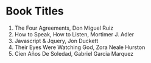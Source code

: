 # Book Titles
1. The Four Agreements, Don Miguel Ruiz
2. How to Speak, How to Listen, Mortimer J. Adler
3. Javascript & Jquery, Jon Duckett
4. Their Eyes Were Watching God, Zora Neale Hurston
5. Cien Años De Soledad, Gabriel Garcia Marquez
